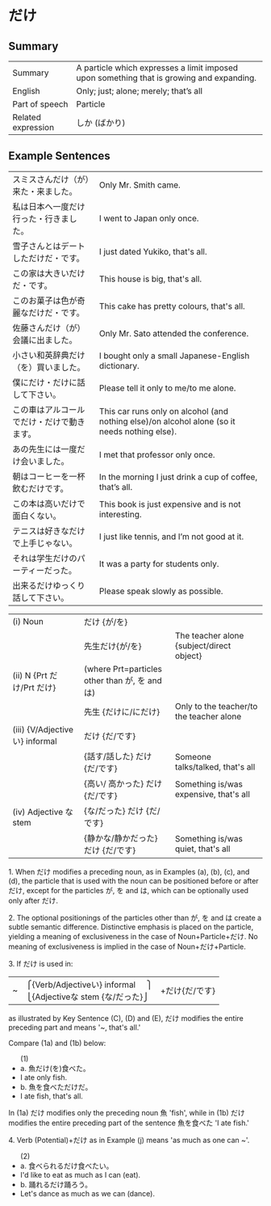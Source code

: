 # だけ

## Summary

<table><tr>   <td>Summary</td>   <td>A particle which expresses a limit imposed upon something that is growing and expanding.</td></tr><tr>   <td>English</td>   <td>Only; just; alone; merely; that’s all</td></tr><tr>   <td>Part of speech</td>   <td>Particle</td></tr><tr>   <td>Related expression</td>   <td>しか (ばかり)</td></tr></table>

## Example Sentences

<table><tr>   <td>スミスさんだけ（が）来た・来ました。</td>   <td>Only Mr. Smith came.</td></tr><tr>   <td>私は日本へ一度だけ行った・行きました。</td>   <td>I went to Japan only once.</td></tr><tr>   <td>雪子さんとはデートしただけだ・です。</td>   <td>I just dated Yukiko, that's all.</td></tr><tr>   <td>この家は大きいだけだ・です。</td>   <td>This house is big, that's all.</td></tr><tr>   <td>このお菓子は色が奇麗なだけだ・です。</td>   <td>This cake has pretty colours, that's all.</td></tr><tr>   <td>佐藤さんだけ（が）会議に出ました。</td>   <td>Only Mr. Sato attended the conference.</td></tr><tr>   <td>小さい和英辞典だけ（を）買いました。</td>   <td>I bought only a small Japanese-English dictionary.</td></tr><tr>   <td>僕にだけ・だけに話して下さい。</td>   <td>Please tell it only to me/to me alone.</td></tr><tr>   <td>この車はアルコールでだけ・だけで動きます。</td>   <td>This car runs only on alcohol (and nothing else)/on alcohol alone (so it needs nothing else).</td></tr><tr>   <td>あの先生には一度だけ会いました。</td>   <td>I met that professor only once.</td></tr><tr>   <td>朝はコーヒーを一杯飲むだけです。</td>   <td>In the morning I just drink a cup of coffee, that’s all.</td></tr><tr>   <td>この本は高いだけで面白くない。</td>   <td>This book is just expensive and is not interesting.</td></tr><tr>   <td>テニスは好きなだけで上手じゃない。</td>   <td>I just like tennis, and I’m not good at it.</td></tr><tr>   <td>それは学生だけのパーティーだった。</td>   <td>It was a party for students only.</td></tr><tr>   <td>出来るだけゆっくり話して下さい。</td>   <td>Please speak slowly as possible.</td></tr></table>

<table class="table"><tbody><tr class="tr head"><td class="td"><span class="numbers">(i)</span> <span class="bold">Noun</span></td><td class="td"><span>だけ {</span><span class="concept">が</span>/<span class="concept">を</span><span>}</span></td><td class="td"></td></tr><tr class="tr"><td class="td"></td><td class="td"><span>先生</span><span class="concept">だけ</span><span>{</span><span class="concept">が</span>/<span class="concept">を</span><span>}</span></td><td class="td"><span>The teacher alone {subject/direct object}</span></td></tr><tr class="tr head"><td class="td"><span class="numbers">(ii)</span> <span class="bold">N {Prt だけ/Prt だけ}</span></td><td class="td"><span>(where Prt=particles other than が, を and は)</span> <span class="concept"></span></td><td class="td"></td></tr><tr class="tr"><td class="td"></td><td class="td"><span>先生 {</span><span class="concept">だけに</span><span>/</span><span class="concept">にだけ</span><span>}</span></td><td class="td"><span>Only to the teacher/to the teacher alone</span></td></tr><tr class="tr head"><td class="td"><span class="numbers">(iii)</span> <span class="bold">{V/Adjective い} informal</span></td><td class="td"><span class="concept">だけ</span> {<span class="concept">だ</span><span>/</span><span class="concept">です</span><span>}</span></td><td class="td"></td></tr><tr class="tr"><td class="td"></td><td class="td"><span>{話す/話した} <span class="concept">だけ</span> {<span class="concept">だ</span><span>/</span><span class="concept">です</span><span>}</span></span></td><td class="td"><span>Someone talks/talked, that's all</span></td></tr><tr class="tr"><td class="td"></td><td class="td"><span>{高い/ 高かった} <span class="concept">だけ</span> {<span class="concept">だ</span><span>/</span><span class="concept">です</span><span>}</span></span></td><td class="td"><span>Something is/was expensive, that's all</span></td></tr><tr class="tr head"><td class="td"><span class="numbers">(iv)</span> <span class="bold">Adjective な stem</span></td><td class="td"><span>{</span><span class="concept">な</span><span>/</span><span class="concept">だった</span><span>} </span><span class="concept">だけ</span><span> {</span><span class="concept">だ</span><span>/</span><span class="concept">です</span><span>}</span></td><td class="td"></td></tr><tr class="tr"><td class="td"></td><td class="td"><span>{静か</span><span class="concept">な</span><span>/静か</span><span class="concept">だった</span><span>} </span><span class="concept">だけ</span><span> {</span><span class="concept">だ</span><span>/</span><span class="concept">です</span><span>}</span></td><td class="td"><span>Something is/was quiet, that's all</span></td></tr></tbody></table>

<p>1. When <span class="cloze">だけ</span> modifies a preceding noun, as in Examples (a), (b), (c), and (d), the particle that is used with the noun can be positioned before or after <span class="cloze">だけ</span>, except for the particles が, を and は,  which can be optionally used only after <span class="cloze">だけ</span>.</p>  <p>2. The optional positionings of the particles other than が, を and は create a subtle semantic difference. Distinctive emphasis is placed on the particle, yielding a meaning of exclusiveness in the case of Noun+Particle+<span class="cloze">だけ</span>. No meaning of exclusiveness is implied in the case of Noun+<span class="cloze">だけ</span>+Particle.</p>  <p>3. If だけ</span> is used in:</p>  <table class="table"> <tbody> <tr class="tr"> <td class="td">~</td> <td class="td">⎧{Verb/Adjectiveい} informal&nbsp;&nbsp;&nbsp;&nbsp;&nbsp;⎫<br>⎩{Adjectiveな stem {な/だった}⎭</td> <td class="td">+<span class="cloze">だけ</span>{だ/です}</td> </tr> </tbody> </table>   <p>as illustrated by Key Sentence (C), (D) and (E), <span class="cloze">だけ</span> modifies the entire preceding part and means '~, that's all.' <p>  <p>Compare (1a) and (1b) below:</p>  <ul>(1) <li>a. 魚<span class="cloze">だけ</span>(を)食べた。</li> <li>I ate only fish.</li> <div class="divide"></div> <li>b. 魚を食べた<span class="cloze">だけ</span>だ。</li> <li>I ate fish, that's all.</li> </ul>  <p>In (1a) <span class="cloze">だけ modifies only the preceding noun 魚 'fish', while in (1b)<span class="cloze"> だけ</span> modifies the entire preceding part of the sentence 魚を食べた 'I ate fish.'</p>  <p>4. Verb (Potential)+<span class="cloze">だけ</span> as in Example (j) means 'as much as one can ~'.</p>  <ul>(2) <li>a. 食べられる<span class="cloze">だけ</span>食べたい。</li> <li>I'd like to eat as much as I can (eat).</li> <div class="divide"></div> <li>b. 踊れる<span class="cloze">だけ</span>踊ろう。</li> <li>Let's dance as much as we can (dance).</li> </ul>

